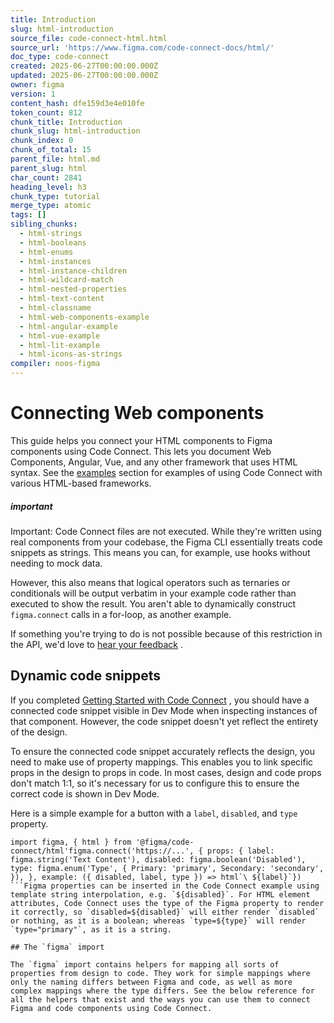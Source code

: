 ```yaml
---
title: Introduction
slug: html-introduction
source_file: code-connect-html.html
source_url: 'https://www.figma.com/code-connect-docs/html/'
doc_type: code-connect
created: 2025-06-27T00:00:00.000Z
updated: 2025-06-27T00:00:00.000Z
owner: figma
version: 1
content_hash: dfe159d3e4e010fe
token_count: 812
chunk_title: Introduction
chunk_slug: html-introduction
chunk_index: 0
chunk_of_total: 15
parent_file: html.md
parent_slug: html
char_count: 2841
heading_level: h3
chunk_type: tutorial
merge_type: atomic
tags: []
sibling_chunks:
  - html-strings
  - html-booleans
  - html-enums
  - html-instances
  - html-instance-children
  - html-wildcard-match
  - html-nested-properties
  - html-text-content
  - html-classname
  - html-web-components-example
  - html-angular-example
  - html-vue-example
  - html-lit-example
  - html-icons-as-strings
compiler: noos-figma
---
```


# Connecting Web components

This guide helps you connect your HTML components to Figma components using Code Connect. This lets you document Web Components, Angular, Vue, and any other framework that uses HTML syntax. See the [examples](#examples)
 section for examples of using Code Connect with various HTML-based frameworks.

##### important

Important: Code Connect files are not executed. While they're written using real components from your codebase, the Figma CLI essentially treats code snippets as strings. This means you can, for example, use hooks without needing to mock data.

However, this also means that logical operators such as ternaries or conditionals will be output verbatim in your example code rather than executed to show the result. You aren't able to dynamically construct `figma.connect` calls in a for-loop, as another example.

If something you're trying to do is not possible because of this restriction in the API, we'd love to [hear your feedback](https://github.com/figma/code-connect/issues)
.

## Dynamic code snippets

If you completed [Getting Started with Code Connect](/code-connect-docs/quickstart-guide/)
, you should have a connected code snippet visible in Dev Mode when inspecting instances of that component. However, the code snippet doesn't yet reflect the entirety of the design.

To ensure the connected code snippet accurately reflects the design, you need to make use of property mappings. This enables you to link specific props in the design to props in code. In most cases, design and code props don't match 1:1, so it's necessary for us to configure this to ensure the correct code is shown in Dev Mode.

Here is a simple example for a button with a `label`, `disabled`, and `type` property.

```
import figma, { html } from '@figma/code-connect/html'figma.connect('https://...', { props: { label: figma.string('Text Content'), disabled: figma.boolean('Disabled'), type: figma.enum('Type', { Primary: 'primary', Secondary: 'secondary', }), }, example: ({ disabled, label, type }) => html`\ ${label}`})
```Figma properties can be inserted in the Code Connect example using template string interpolation, e.g. `${disabled}`. For HTML element attributes, Code Connect uses the type of the Figma property to render it correctly, so `disabled=${disabled}` will either render `disabled` or nothing, as it is a boolean; whereas `type=${type}` will render `type="primary"`, as it is a string.

## The `figma` import

The `figma` import contains helpers for mapping all sorts of properties from design to code. They work for simple mappings where only the naming differs between Figma and code, as well as more complex mappings where the type differs. See the below reference for all the helpers that exist and the ways you can use them to connect Figma and code components using Code Connect.
